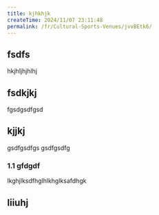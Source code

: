 ```yaml
---
title: kjhkhjk
createTime: 2024/11/07 23:11:48
permalink: /fr/Cultural-Sports-Venues/jvvBEtk6/
---
```



## fsdfs
hkjhljhjhlhj
## fsdkjkj

fgsdgsdfgsd

## kjjkj

gsdfgsdfgs
gsdfgsdfg

### 1.1 gfdgdf


lkghjlksdfhglhlkhglksafdhgk

## liiuhj

